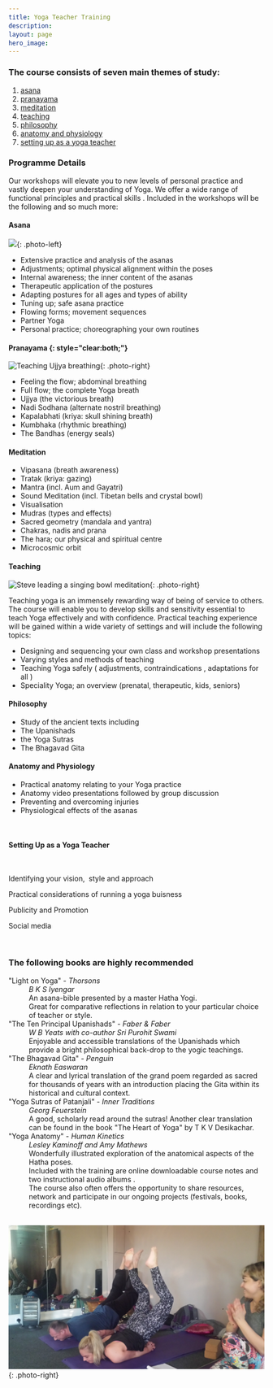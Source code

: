 ```yaml
---
title: Yoga Teacher Training
description: 
layout: page
hero_image: 
---
```


### The course consists of seven main themes of study:

1. [asana](#asana)
2. [pranayama](#pranayama)
3. [meditation](#meditation)
4. [teaching](#teaching)
5. [philosophy](#philosophy)
6. [anatomy and physiology](#anatomy)
7. [setting up as a yoga teacher](#setting-up-as-a-yoga-teacher)

### Programme Details


Our workshops will elevate you to new levels of personal practice and vastly deepen your understanding of Yoga. We offer a wide range of functional principles and practical skills . Included in the workshops will be the following and so much more:

#### Asana

![](https://lh3.googleusercontent.com/-B03gcaFaoh0/WxeoPO8wTFI/AAAAAAAAA7M/BgyF1EKHxn86yzbxncylTVP6RJSFvr4oQCJoC/s400-e30/webphotos4.jpg){: .photo-left}

* Extensive practice and analysis of the asanas
* Adjustments; optimal physical alignment within the poses
* Internal awareness; the inner content of the asanas
* Therapeutic application of the postures
* Adapting postures for all ages and types of ability
* Tuning up; safe asana practice
* Flowing forms; movement sequences
* Partner Yoga
* Personal practice; choreographing your own routines

#### Pranayama {: style="clear:both;"}

![Teaching Ujjya breathing](https://lh3.googleusercontent.com/6wZQx1UlGe3KtwmUojtFzsbC3L6YpaztJQP5509VFRwv9pPd6VRNc2GrfWKq3oIqTGf1Rodt9BSAXJ5hLw=w240-e30?.jpg){: .photo-right}

* Feeling the flow; abdominal breathing
* Full flow; the complete Yoga breath
* Ujjya (the victorious breath)
* Nadi Sodhana (alternate nostril breathing)
* Kapalabhati (kriya: skull shining breath)
* Kumbhaka (rhythmic breathing)
* The Bandhas (energy seals)

#### Meditation



* Vipasana (breath awareness)
* Tratak (kriya: gazing)
* Mantra (incl. Aum and Gayatri)
* Sound Meditation (incl. Tibetan bells and crystal bowl)
* Visualisation
* Mudras (types and effects)
* Sacred geometry (mandala and yantra)
* Chakras, nadis and prana
* The hara; our physical and spiritual centre
* Microcosmic orbit

#### Teaching

![Steve leading a singing bowl meditation](https://lh3.googleusercontent.com/wo7xcyc_8KkikTX2uAr8hixd6yJHGwgjtR4FV3rC1q5r2qd6WD1iTw4VBrcpxkpCUvnhDYn34GyMS5kknA=w400-e30?.jpg){: .photo-right}

Teaching yoga is an immensely rewarding way of being of service to others. The course will enable you to develop skills and sensitivity essential to teach Yoga effectively and with confidence. Practical teaching experience will be gained within a wide variety of settings and will include the following topics:

* Designing and sequencing your own class and workshop presentations
* Varying styles and methods of teaching
* Teaching Yoga safely ( adjustments, contraindications , adaptations for all )&nbsp;
* Speciality Yoga; an overview (prenatal, therapeutic, kids, seniors)

#### Philosophy

* Study of the ancient texts including&nbsp;
* The Upanishads&nbsp;
* the Yoga Sutras&nbsp;
* The Bhagavad Gita &nbsp;

#### Anatomy and Physiology

* Practical anatomy relating to your Yoga practice&nbsp;
* Anatomy video presentations followed by group discussion&nbsp;
* Preventing and overcoming injuries
* Physiological effects of the asanas

&nbsp;

#### Setting Up as a Yoga Teacher

&nbsp;

Identifying your vision, &nbsp;style and approach&nbsp;

Practical considerations of running a yoga buisness&nbsp;

Publicity and Promotion&nbsp;

Social media&nbsp;

&nbsp;

### The following books are highly recommended

<dl><dt>"Light on Yoga" -&nbsp;<em>Thorsons</em></dt><dd><em>B K S Iyengar</em><br />An asana-bible presented by a master Hatha Yogi.<br />Great for comparative reflections in relation to your particular choice of teacher or style.</dd><dt>"The Ten Principal Upanishads" -&nbsp;<em>Faber &amp; Faber</em></dt><dd><em>W B Yeats with co-author Sri Purohit Swami</em><br />Enjoyable and accessible translations of the Upanishads which provide a bright philosophical back-drop to the yogic teachings.</dd><dt>"The Bhagavad Gita" -&nbsp;<em>Penguin</em></dt><dd><em>Eknath Easwaran</em><br />A clear and lyrical translation of the grand poem regarded as sacred for thousands of years with an introduction placing the Gita within its historical and cultural context.</dd><dt>"Yoga Sutras of Patanjali" -&nbsp;<em>Inner Traditions</em></dt><dd><em>Georg Feuerstein</em><br />A good, scholarly read around the sutras! Another clear translation can be found in the book "The Heart of Yoga" by T K V Desikachar.</dd><dt>"Yoga Anatomy" -&nbsp;<em>Human Kinetics</em></dt><dd><em>Lesley Kaminoff and Amy Mathews</em><br />Wonderfully illustrated exploration of the anatomical aspects of the Hatha poses.</dd><dd>Included with the training are online downloadable course notes and two instructional audio albums .<br />The course also often offers the opportunity to share resources, network and participate in our ongoing projects (festivals, books, recordings etc).</dd><dd>&nbsp;</dd></dl>

![Teaching the tree](/uploads/20180107-151155.jpg){: .photo-right}

&nbsp;

### #